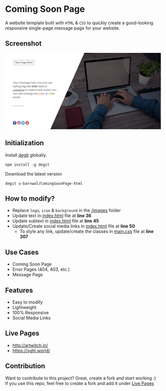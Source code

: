 # Coming Soon Page
A website template built with `HTML` & `CSS` to quickly create a good-looking responsive single-page message page for your website.

## Screenshot
![](./samples/landing.png)

## Initialization
Install [degit](https://github.com/Rich-Harris/degit) globally.
````shell
npm install -g degit
````
Download the latest version
````shell
degit u-barnwal/ComingSoonPage-html
````

## How to modify?
- Replace `logo`, `icon` & `background` in the [/images](/images) folder
- Update text in [index.html](index.html#L36) file at **line 36**
- Update subtext in [index.html](index.html#L45) file at **line 45**
- Update/Create social media links in [index.html](index.html#L50) file at **line 50**
  - To style any link, update/create the classes in [main.css](css/main.css#L307) file at **line 307**

## Use Cases
- Coming Soon Page
- Error Pages (404, 403, etc.)
- Message Page

## Features
- Easy to modify
- Lightweight
- 100% Responsive 
- Social Media Links

## Live Pages
- http://artwitch.in/
- https://sghl.world/

## Contribution
Want to contribute to this project? Great, create a fork and start working :)  
If you use this repo, feel free to create a fork and add it under [Live Pages](#live-pages)